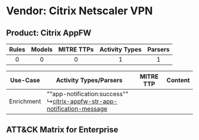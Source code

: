 Vendor: Citrix Netscaler VPN
============================
Product: Citrix AppFW
---------------------
| Rules | Models | MITRE TTPs | Activity Types | Parsers |
|:-----:|:------:|:----------:|:--------------:|:-------:|
|   0   |   0    |     0      |       1        |    1    |

|  Use-Case  | Activity Types/Parsers    | MITRE TTP | Content    |
|:----------:| ---- | --------- | ---- |
| Enrichment |  ""app-notification:success""<br> ↳[citrix-appfw-str-app-notification-message](Ps/pC_citrixappfwstrappnotificationmessage.md)<br> |    | [](RM/r_m_citrix_netscaler_vpn_citrix_appfw_Enrichment.md) |

ATT&CK Matrix for Enterprise
----------------------------
